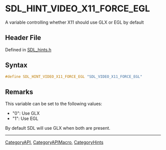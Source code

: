 # SDL_HINT_VIDEO_X11_FORCE_EGL

A variable controlling whether X11 should use GLX or EGL by default

## Header File

Defined in [SDL_hints.h](https://github.com/libsdl-org/SDL/blob/SDL2/include/SDL_hints.h)

## Syntax

```c
#define SDL_HINT_VIDEO_X11_FORCE_EGL "SDL_VIDEO_X11_FORCE_EGL"
```

## Remarks

This variable can be set to the following values:

- "0": Use GLX
- "1": Use EGL

By default SDL will use GLX when both are present.

----
[CategoryAPI](CategoryAPI), [CategoryAPIMacro](CategoryAPIMacro), [CategoryHints](CategoryHints)

